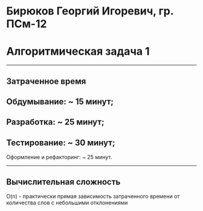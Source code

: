 Бирюков Георгий Игоревич, гр. ПСм-12
=====================
Алгоритмическая задача 1
=====================
***
Затраченное время
-----------------------------------
Обдумывание: ~ 15 минут;
---
Разработка: ~ 25 минут;
---
Тестирование: ~ 30 минут;
---
Оформление и рефакторинг: ~ 25 минут.
***
Вычислительная сложность
-----------------------------------
O(n) - практически прямая зависимость затраченного времени от количества слов с небольшими отклонениями